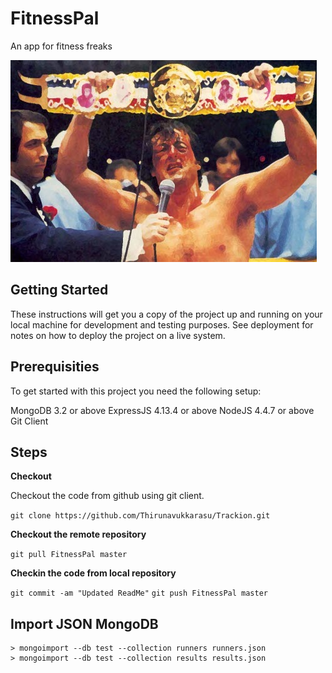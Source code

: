 # FitnessPal

An app for fitness freaks

![Rocky](https://github.com/Thirunavukkarasu/FitnessPal/blob/master/client/vendor/images/rocky_fitness.jpg)

## Getting Started

These instructions will get you a copy of the project up and running on your local machine for development and testing purposes. See deployment for notes on how to deploy the project on a live system.

## Prerequisities

To get started with this project you need the following setup:

MongoDB 3.2 or above
ExpressJS 4.13.4 or above
NodeJS 4.4.7 or above
Git Client 

## Steps 

**Checkout**

Checkout the code from github using git client.

``git clone https://github.com/Thirunavukkarasu/Trackion.git``

**Checkout the remote repository**

``git pull FitnessPal master``

**Checkin the code from local repository**

``git commit -am "Updated ReadMe"``
``git push FitnessPal master``

## Import JSON MongoDB

```
> mongoimport --db test --collection runners runners.json
> mongoimport --db test --collection results results.json

```

